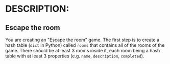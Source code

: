 # DESCRIPTION:

## Escape the room

You are creating an "Escape the room" game. The first step is to create a hash table (`dict` in Python) called `rooms` that contains all of the rooms of the game. There should be at least 3 rooms inside it, each room being a hash table with at least 3 properties (e.g. `name`, `description`, `completed`).
